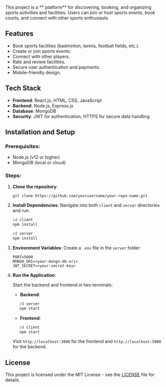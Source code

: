 This project is a ** platform** for discovering, booking, and organizing sports activities and facilities. Users can join or host sports events, book courts, and connect with other sports enthusiasts.

## Features

- Book sports facilities (badminton, tennis, football fields, etc.).
- Create or join sports events.
- Connect with other players.
- Rate and review facilities.
- Secure user authentication and payments.
- Mobile-friendly design.

## Tech Stack

- **Frontend**: React.js, HTML, CSS, JavaScript
- **Backend**: Node.js, Express.js
- **Database**: MongoDB
- **Security**: JWT for authentication, HTTPS for secure data handling

## Installation and Setup

### Prerequisites:
- Node.js (v12 or higher)
- MongoDB (local or cloud)

### Steps:

1. **Clone the repository**:
    ```bash
    git clone https://github.com/yourusername/your-repo-name.git
    ```

2. **Install Dependencies**:
    Navigate into both `client` and `server` directories and run:

    ```bash
    cd client
    npm install

    cd server
    npm install
    ```

3. **Environment Variables**:
   Create a `.env` file in the `server` folder:
    ```
   PORT=5000
   MONGO_URI=<your-mongo-db-uri>
   JWT_SECRET=<your-secret-key>
   ```

4. **Run the Application**:

    Start the backend and frontend in two terminals:

    - **Backend**:
   ```bash
      cd server
      npm start
     ```

    - **Frontend**:
   ```bash
      cd client
      npm start
      ```

    Visit `http://localhost:3000` for the frontend and `http://localhost:5000` for the backend.

## License

This project is licensed under the MIT License - see the [LICENSE](LICENSE) file for details.
